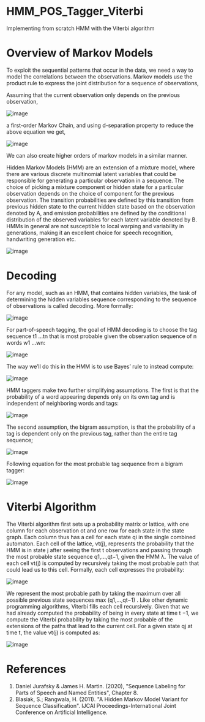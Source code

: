 # HMM_POS_Tagger_Viterbi
Implementing from scratch HMM with the Viterbi algorithm

# Overview of Markov Models
To exploit the sequential patterns that occur in the data, we need a way to model the correlations between the observations. Markov models use the product rule to express the joint distribution for a sequence of observations,



Assuming that the current observation only depends on the previous observation, 

![image](https://user-images.githubusercontent.com/49146507/120638893-689ae280-c479-11eb-8c38-802d45f9ad2b.png)


a first-order Markov Chain, and using d-separation property to reduce the above equation we get,

![image](https://user-images.githubusercontent.com/49146507/120638940-79e3ef00-c479-11eb-9269-9c00683f90bf.png)


We can also create higher orders of markov models in a similar manner.


Hidden Markov Models (HMM) are an extension of a mixture model, where there are various discrete multinomial latent variables that could be responsible for generating a particular observation in a sequence. The choice of picking a mixture component or hidden state for a particular observation depends on the choice of component for the previous observation. The transition probabilities are defined by this transition from previous hidden state to the current hidden state based on the observation denoted by A, and emission probabilities are defined by the conditional distribution of the observed variables  for each latent variable denoted by B. HMMs in general are not susceptible to local warping and variability in generations, making it an excellent choice for speech recognition, handwriting generation etc.

![image](https://user-images.githubusercontent.com/49146507/120639092-a992f700-c479-11eb-9dfb-c8c3d8686d5b.png)

# Decoding
For any model, such as an HMM, that contains hidden variables, the task of determining the hidden variables sequence corresponding to the sequence of observations is called decoding. More formally:

![image](https://user-images.githubusercontent.com/49146507/120639332-e5c65780-c479-11eb-995c-5bc292c84a66.png)

For part-of-speech tagging, the goal of HMM decoding is to choose the tag sequence t1 ...tn that is most probable given the observation sequence of n words w1 ...wn:

![image](https://user-images.githubusercontent.com/49146507/120639443-01316280-c47a-11eb-8c1a-409a90cad97c.png)

The way we’ll do this in the HMM is to use Bayes’ rule to instead compute:

![image](https://user-images.githubusercontent.com/49146507/120639500-11494200-c47a-11eb-86d6-32e79f2d69dd.png)

HMM taggers make two further simplifying assumptions. The first is that the probability of a word appearing depends only on its own tag and is independent of neighboring words and tags:

![image](https://user-images.githubusercontent.com/49146507/120639538-21612180-c47a-11eb-8c15-d451aed590c5.png)

The second assumption, the bigram assumption, is that the probability of a tag is dependent only on the previous tag, rather than the entire tag sequence;

![image](https://user-images.githubusercontent.com/49146507/120639579-2c1bb680-c47a-11eb-94fc-39cdfc8e1d68.png)

Following equation for the most probable tag sequence from a bigram tagger:

![image](https://user-images.githubusercontent.com/49146507/120639705-52415680-c47a-11eb-8685-51f1c9095a9d.png)


# Viterbi Algorithm
The Viterbi algorithm first sets up a probability matrix or lattice, with one column for each observation ot and one row for each state in the state graph. Each column thus has a cell for each state qi in the single combined automaton. Each cell of the lattice, vt(j), represents the probability that the HMM is in state j after seeing the first t observations and passing through the most probable state sequence q1,...,qt−1, given the HMM λ. The value of each cell vt(j) is computed by recursively taking the most probable path that could lead us to this cell. Formally,
each cell expresses the probability:

![image](https://user-images.githubusercontent.com/49146507/120639931-93d20180-c47a-11eb-81c4-c50e491e2981.png)

We represent the most probable path by taking the maximum over all possible previous state sequences max (q1,...,qt−1) . Like other dynamic programming algorithms, Viterbi fills each cell recursively. Given that we had already computed the probability of being in every state at time t −1, we compute the Viterbi probability by taking
the most probable of the extensions of the paths that lead to the current cell. For a given state qj at time t, the value vt(j) is computed as:

![image](https://user-images.githubusercontent.com/49146507/120640023-af3d0c80-c47a-11eb-8371-1bc5fedeffe0.png)

# References
  1. Daniel Jurafsky & James H. Martin. (2020), "Sequence Labeling for Parts of
Speech and Named Entities", Chapter 8.
  2. Blasiak, S.; Rangwala, H. (2011). "A Hidden Markov Model Variant for Sequence Classification". IJCAI           Proceedings-International Joint Conference on Artificial Intelligence.
